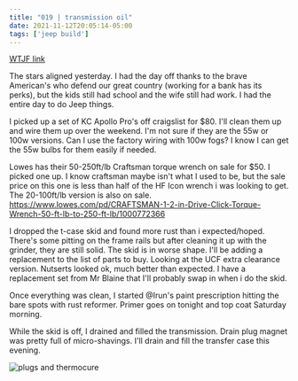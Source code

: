 ```yaml
---
title: "019 | transmission oil"
date: 2021-11-12T20:05:14-05:00
tags: ['jeep build']
---
```

[WTJF link](https://wranglertjforum.com/threads/prndls-tj-build-ii-the-green-one.55717/post-1001304)

The stars aligned yesterday. I had the day off thanks to the brave American's who defend our great country (working for a bank has its perks), but the kids still had school and the wife still had work. I had the entire day to do Jeep things.

I picked up a set of KC Apollo Pro's off craigslist for $80. I'll clean them up and wire them up over the weekend. I'm not sure if they are the 55w or 100w versions. Can I use the factory wiring with 100w fogs? I know I can get the 55w bulbs for them easily if needed.

Lowes has their 50-250ft/lb Craftsman torque wrench on sale for $50. I picked one up. I know craftsman maybe isn't what I used to be, but the sale price on this one is less than half of the HF Icon wrench i was looking to get. The 20-100ft/lb version is also on sale.  
https://www.lowes.com/pd/CRAFTSMAN-1-2-in-Drive-Click-Torque-Wrench-50-ft-lb-to-250-ft-lb/1000772366

I dropped the t-case skid and found more rust than i expected/hoped. There's some pitting on the frame rails but after cleaning it up with the grinder, they are still solid. The skid is in worse shape. I'll be adding a replacement to the list of parts to buy. Looking at the UCF extra clearance version. Nutserts looked ok, much better than expected. I have a replacement set from Mr Blaine that I'll probably swap in when i do the skid.

Once everything was clean, I started @Irun's paint prescription hitting the bare spots with rust reformer. Primer goes on tonight and top coat Saturday morning.

While the skid is off, I drained and filled the transmission. Drain plug magnet was pretty full of micro-shavings. I'll drain and fill the transfer case this evening.

![plugs and thermocure](/build-thread/img/PXL_20211111_222548434.MP.jpg)